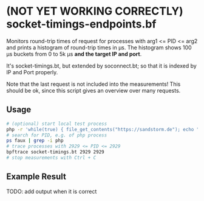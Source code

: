 # (NOT YET WORKING CORRECTLY) socket-timings-endpoints.bf

Monitors round-trip times of request for processes with arg1 <= PID <= arg2 and prints a histogram of round-trip times in µs. The histogram shows 100 µs buckets from 0 to 5k µs **and the target IP and port**.

It's socket-timings.bt, but extended by soconnect.bt; so that it is indexed by IP and Port properly.

Note that the last request is not included into the measurements! This should be ok, since this script gives an overview over many requests.

## Usage

```bash
# (optional) start local test process
php -r 'while(true) { file_get_contents("https://sandstorm.de"); echo "."; sleep(2); }'
# search for PID, e.g. of php process
ps faux | grep -i php
# trace processes with 2929 <= PID <= 2929
bpftrace socket-timings.bt 2929 2929
# stop measurements with Ctrl + C
```

## Example Result

TODO: add output when it is correct
